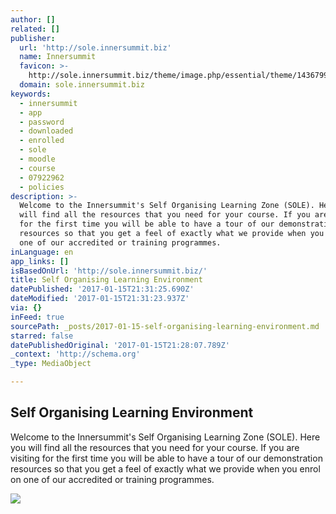 ```yaml
---
author: []
related: []
publisher:
  url: 'http://sole.innersummit.biz'
  name: Innersummit
  favicon: >-
    http://sole.innersummit.biz/theme/image.php/essential/theme/1436799473/favicon
  domain: sole.innersummit.biz
keywords:
  - innersummit
  - app
  - password
  - downloaded
  - enrolled
  - sole
  - moodle
  - course
  - 07922962
  - policies
description: >-
  Welcome to the Innersummit's Self Organising Learning Zone (SOLE). Here you
  will find all the resources that you need for your course. If you are visiting
  for the first time you will be able to have a tour of our demonstration
  resources so that you get a feel of exactly what we provide when you enrol on
  one of our accredited or training programmes.
inLanguage: en
app_links: []
isBasedOnUrl: 'http://sole.innersummit.biz/'
title: Self Organising Learning Environment
datePublished: '2017-01-15T21:31:25.690Z'
dateModified: '2017-01-15T21:31:23.937Z'
via: {}
inFeed: true
sourcePath: _posts/2017-01-15-self-organising-learning-environment.md
starred: false
datePublishedOriginal: '2017-01-15T21:28:07.789Z'
_context: 'http://schema.org'
_type: MediaObject

---
```

<article style=""><h1>Self Organising Learning Environment</h1><p>Welcome to the Innersummit's Self Organising Learning Zone (SOLE). Here you will find all the resources that you need for your course. If you are visiting for the first time you will be able to have a tour of our demonstration resources so that you get a feel of exactly what we provide when you enrol on one of our accredited or training programmes.</p><img src="http://sole.innersummit.biz/pluginfile.php/335/mod_forum/post/70/Moodle1" /></article>